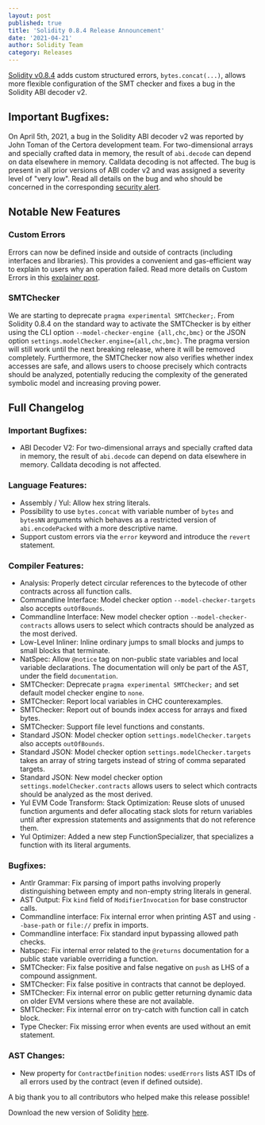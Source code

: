 ```yaml
---
layout: post
published: true
title: 'Solidity 0.8.4 Release Announcement'
date: '2021-04-21'
author: Solidity Team
category: Releases
---
```


[Solidity v0.8.4](https://github.com/ethereum/solidity/releases/tag/v0.8.4) adds custom structured errors, `bytes.concat(...)`, allows more flexible
configuration of the SMT checker and fixes a bug in the Solidity ABI decoder v2.

## Important Bugfixes:

On April 5th, 2021, a bug in the Solidity ABI decoder v2 was reported by John Toman of the Certora development team. For two-dimensional arrays and specially crafted data in memory, the result of `abi.decode` can depend on data elsewhere in memory. Calldata decoding is not affected. The bug is present in all prior versions of ABI coder v2 and was assigned a severity level of "very low". Read all details on the bug and who should be concerned in the corresponding [security alert](https://blog.soliditylang.org/2021/04/21/decoding-from-memory-bug).

## Notable New Features

### Custom Errors

Errors can now be defined inside and outside of contracts (including interfaces and libraries). This provides a convenient
and gas-efficient way to explain to users why an operation failed. Read more details on Custom Errors in this [explainer post](https://blog.soliditylang.org/2021/04/21/custom-errors/).

### SMTChecker

We are starting to deprecate `pragma experimental SMTChecker;`. From Solidity 0.8.4 on the standard way to activate the SMTChecker is by either using the
CLI option `--model-checker-engine {all,chc,bmc}` or the JSON option `settings.modelChecker.engine={all,chc,bmc}`. The pragma version will still work
until the next breaking release, where it will be removed completely.
Furthermore, the SMTChecker now also verifies whether index accesses are safe, and allows users to choose precisely which contracts should be analyzed,
potentially reducing the complexity of the generated symbolic model and increasing proving power.

## Full Changelog

### Important Bugfixes:

- ABI Decoder V2: For two-dimensional arrays and specially crafted data in memory, the result of `abi.decode` can depend on data elsewhere in memory. Calldata decoding is not affected.

### Language Features:

- Assembly / Yul: Allow hex string literals.
- Possibility to use `bytes.concat` with variable number of `bytes` and `bytesNN` arguments which behaves as a restricted version of `abi.encodePacked` with a more descriptive name.
- Support custom errors via the `error` keyword and introduce the `revert` statement.

### Compiler Features:

- Analysis: Properly detect circular references to the bytecode of other contracts across all function calls.
- Commandline Interface: Model checker option `--model-checker-targets` also accepts `outOfBounds`.
- Commandline Interface: New model checker option `--model-checker-contracts` allows users to select which contracts should be analyzed as the most derived.
- Low-Level Inliner: Inline ordinary jumps to small blocks and jumps to small blocks that terminate.
- NatSpec: Allow `@notice` tag on non-public state variables and local variable declarations. The documentation will only be part of the AST, under the field `documentation`.
- SMTChecker: Deprecate `pragma experimental SMTChecker;` and set default model checker engine to `none`.
- SMTChecker: Report local variables in CHC counterexamples.
- SMTChecker: Report out of bounds index access for arrays and fixed bytes.
- SMTChecker: Support file level functions and constants.
- Standard JSON: Model checker option `settings.modelChecker.targets` also accepts `outOfBounds`.
- Standard JSON: Model checker option `settings.modelChecker.targets` takes an array of string targets instead of string of comma separated targets.
- Standard JSON: New model checker option `settings.modelChecker.contracts` allows users to select which contracts should be analyzed as the most derived.
- Yul EVM Code Transform: Stack Optimization: Reuse slots of unused function arguments and defer allocating stack slots for return variables until after expression statements and assignments that do not reference them.
- Yul Optimizer: Added a new step FunctionSpecializer, that specializes a function with its literal arguments.

### Bugfixes:

- Antlr Grammar: Fix parsing of import paths involving properly distinguishing between empty and non-empty string literals in general.
- AST Output: Fix `kind` field of `ModifierInvocation` for base constructor calls.
- Commandline interface: Fix internal error when printing AST and using `--base-path` or `file://` prefix in imports.
- Commandline interface: Fix standard input bypassing allowed path checks.
- Natspec: Fix internal error related to the `@returns` documentation for a public state variable overriding a function.
- SMTChecker: Fix false positive and false negative on `push` as LHS of a compound assignment.
- SMTChecker: Fix false positive in contracts that cannot be deployed.
- SMTChecker: Fix internal error on public getter returning dynamic data on older EVM versions where these are not available.
- SMTChecker: Fix internal error on try-catch with function call in catch block.
- Type Checker: Fix missing error when events are used without an emit statement.

### AST Changes:

- New property for `ContractDefinition` nodes: `usedErrors` lists AST IDs of all errors used by the contract (even if defined outside).

A big thank you to all contributors who helped make this release possible!

Download the new version of Solidity [here](https://github.com/ethereum/solidity/releases/tag/v0.8.4).
